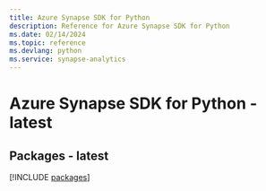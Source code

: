 ```yaml
---
title: Azure Synapse SDK for Python
description: Reference for Azure Synapse SDK for Python
ms.date: 02/14/2024
ms.topic: reference
ms.devlang: python
ms.service: synapse-analytics
---
```

# Azure Synapse SDK for Python - latest
## Packages - latest
[!INCLUDE [packages](synapse-index.md)]